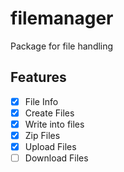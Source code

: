# filemanager

Package for file handling

## Features
- [x] File Info
- [x] Create Files
- [x] Write into files
- [x] Zip Files
- [x] Upload Files
- [ ] Download Files
